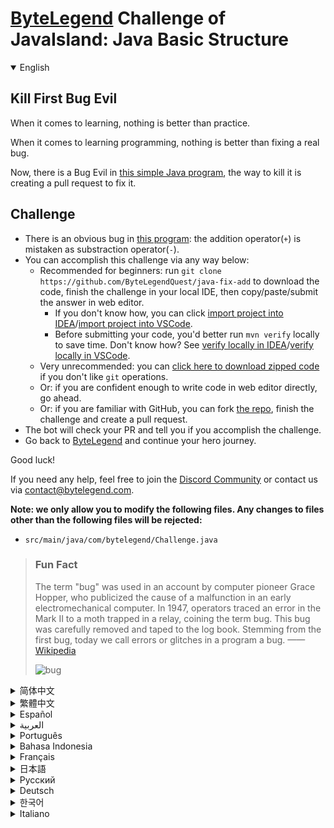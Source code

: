 # [ByteLegend](https://bytelegend.com) Challenge of JavaIsland: Java Basic Structure

<details open='true'>
<summary>English</summary>

## Kill First Bug Evil

When it comes to learning, nothing is better than practice.

When it comes to learning programming, nothing is better than fixing a real bug.

Now, there is a Bug Evil in [this simple Java program](https://github.com/ByteLegendQuest/java-fix-add/blob/main/src/main/java/com/bytelegend/Challenge.java),
the way to kill it is creating a pull request to fix it.

## Challenge
- There is an obvious bug in [this program](https://github.com/ByteLegendQuest/java-fix-add/blob/main/src/main/java/com/bytelegend/Challenge.java): the addition operator(`+`) is mistaken as substraction operator(`-`).
- You can accomplish this challenge via any way below:
  - Recommended for beginners: run `git clone https://github.com/ByteLegendQuest/java-fix-add` to download the code,
    finish the challenge in your local IDE, then copy/paste/submit the answer in web editor.
    - If you don't know how, you can click [import project into IDEA](https://github.com/ByteLegendQuest/java-fix-add/blob/main/docs/en/clone-and-import.md)/[import project into VSCode](https://github.com/ByteLegendQuest/java-fix-add/blob/main/docs/en/clone-and-import-vscode.md).
    - Before submitting your code, you'd better run `mvn verify` locally to save time. Don't know how? See [verify locally in IDEA](https://github.com/ByteLegendQuest/java-fix-add/blob/main/docs/en/run-mvn-verify-idea.md)/[verify locally in VSCode](https://github.com/ByteLegendQuest/java-fix-add/blob/main/docs/en/run-mvn-verify-vscode.md).
  - Very unrecommended: you can [click here to download zipped code](https://codeload.github.com/ByteLegendQuest/java-fix-add/zip/refs/heads/main) if you don't like `git` operations.
  - Or: if you are confident enough to write code in web editor directly, go ahead.
  - Or: if you are familiar with GitHub, you can fork [the repo](https://github.com/ByteLegendQuest/java-fix-add), finish the challenge and create a pull request.
- The bot will check your PR and tell you if you accomplish the challenge.
- Go back to [ByteLegend](https://bytelegend.com) and continue your hero journey.

Good luck!

If you need any help, feel free to join the [Discord Community](https://discord.gg/35RreUUGWt) or contact us via [contact@bytelegend.com](mailto:contact@bytelegend.com).

**Note: we only allow you to modify the following files.
Any changes to files other than the following files will be rejected:**

- `src/main/java/com/bytelegend/Challenge.java`

> ### Fun Fact
>
> The term "bug" was used in an account by computer pioneer Grace Hopper, who publicized the cause of a malfunction in an early electromechanical computer.
> In 1947, operators traced an error in the Mark II to a moth trapped in a relay, coining the term bug. This bug was carefully removed and taped to the log book.
> Stemming from the first bug, today we call errors or glitches in a program a bug.
> ——[Wikipedia](https://en.wikipedia.org/wiki/Software_bug)
>
> ![bug](https://raw.githubusercontent.com/ByteLegendQuest/java-fix-add/main/first-bug.jpg)

</details>

<details>
<summary>简体中文</summary>

## 消灭第一个幺蛾子恶魔

没有什么能比动手实践更快地学到东西了。

没有什么能比真正动手修bug更快地学会编程了。

现在，我们的[一个简单的Java程序](https://github.com/ByteLegendQuest/java-fix-add/blob/main/src/main/java/com/bytelegend/Challenge.java)中有一个幺蛾子恶魔，
消灭这个幺蛾子的方法就是提交一个Pull Request帮我们修复之。

## 挑战
- [这个程序](https://github.com/ByteLegendQuest/java-fix-add/blob/main/src/main/java/com/bytelegend/Challenge.java)里有一个明显的bug：加法函数中的加号(`+`)被写成了减号(`-`)，请修复这个问题。
- 你可以使用以下任意一种方法完成挑战：
  - 初学者推荐：运行`git clone https://git.bytelegend.com/ByteLegendQuest/java-fix-add`将代码下载到本地，在本地使用IDE调试完成后复制到网页编辑器里提交。
    - 如果你不知道怎么做，可以点击[导入IDEA](https://github.com/ByteLegendQuest/java-fix-add/blob/main/docs/zh_hans/clone-and-import.md)/[导入VSCode](https://github.com/ByteLegendQuest/java-fix-add/blob/main/docs/zh_hans/clone-and-import-vscode.md)。
    - 在提交之前，你最好先在本地运行`mvn verify`验证一下答案，以节约时间。不知道如何做？请查看[在IDEA中本地验证](https://github.com/ByteLegendQuest/java-fix-add/blob/main/docs/zh_hans/run-mvn-verify-idea.md)/[在VSCode中本地验证](https://github.com/ByteLegendQuest/java-fix-add/blob/main/docs/zh_hans/run-mvn-verify-vscode.md)。
  - 非常不推荐：如果你实在不喜欢`git`命令行操作，你可以[点击这里直接下载打包好的代码](https://ghcodeload.bytelegend.com/ByteLegendQuest/java-fix-add/zip/refs/heads/main)。
  - 或者：如果你非常自信不需要下载代码到本地调试，可以使用网页编辑器直接提交。
  - 或者：如果你对GitHub非常熟悉，你可以fork[这个仓库](https://github.com/ByteLegendQuest/java-fix-add)、完成挑战后，创建一个Pull Request。
- 机器人将会检查你的答案，告诉你你是否通过了挑战。
- 回到[字节传说](https://bytelegend.com)，然后继续你的英雄旅程。

祝你好运！

如果你需要任何帮助，欢迎加入官方玩家QQ群（在[首页](https://bytelegend.com)右下角的`联系 & 关于`菜单里可以找到入群方式）或者[Discord社区](https://discord.gg/PvmqK3hF)，或email至[contact@bytelegend.com](mailto:contact@bytelegend.com)。

**注意：我们只允许您修改以下文件，任何对其他文件的修改都会被拒绝：**

- `src/main/java/com/bytelegend/Challenge.java`

> ### 有趣的小知识
>
> 在1947年9月9日，葛丽丝·霍普（Grace Hopper）发现了世界上第一个电脑bug。
> 有一次Mark II突然宕机，原因是一只飞蛾意外飞入了一台电脑内部而引起了故障（如图所示）。
> 团队在日志本中记录下了这一事件。也因此，人们逐渐开始用“Bug”（原意为“虫子”）来称呼计算机中的错误。
> 现在在华盛顿的美国国家历史博物馆中还可以看到这份日志。
> ——[维基百科](https://zh.wikipedia.org/wiki/%E7%A8%8B%E5%BA%8F%E9%94%99%E8%AF%AF)
>
> ![bug](https://raw.githubusercontent.com/ByteLegendQuest/java-fix-add/main/first-bug.jpg)

</details>

<details>
<summary>繁體中文</summary>

殺死第一蟲邪惡
-------

說到學習，沒有什麼比實踐更好的了。

在學習編程方面，沒有什麼比修復一個真正的錯誤更好的了。

現在，在[這個簡單的 Java 程序](https://github.com/ByteLegendQuest/java-fix-add/blob/main/src/main/java/com/bytelegend/Challenge.java)中有一個 Bug Evil，殺死它的方法是創建一個拉取請求來修復它。

挑戰
--

-   [這個程序](https://github.com/ByteLegendQuest/java-fix-add/blob/main/src/main/java/com/bytelegend/Challenge.java)有一個明顯的錯誤：加法運算符（ `+` ）被誤認為減法運算符（ `-` ）。
-   您可以通過以下任何方式完成此挑戰：
    -   建議初學者：運行`git clone https://github.com/ByteLegendQuest/java-fix-add`下載代碼，在本地 IDE 中完成挑戰，然後在 Web 編輯器中復制/粘貼/提交答案。
        -   如果你不知道怎麼做，你可以點擊[import project into IDEA](https://github.com/ByteLegendQuest/java-fix-add/blob/main/docs/en/clone-and-import.md) / [import project into VSCode](https://github.com/ByteLegendQuest/java-fix-add/blob/main/docs/en/clone-and-import-vscode.md) 。
        -   在提交代碼之前，您最好在本地運行`mvn verify`以節省時間。不知道怎麼樣？請參閱[在 IDEA](https://github.com/ByteLegendQuest/java-fix-add/blob/main/docs/en/run-mvn-verify-idea.md) [中進行本地驗證/在 VSCode 中進行本地驗證](https://github.com/ByteLegendQuest/java-fix-add/blob/main/docs/en/run-mvn-verify-vscode.md)。
    -   非常不推薦：如果你不喜歡`git`操作，可以[點擊這裡下載壓縮代碼](https://codeload.github.com/ByteLegendQuest/java-fix-add/zip/refs/heads/main)。
    -   或者：如果您有足夠的信心直接在 Web 編輯器中編寫代碼，請繼續。
    -   或者：如果你熟悉 GitHub，你可以 fork[倉庫](https://github.com/ByteLegendQuest/java-fix-add)，完成挑戰並創建一個拉取請求。
-   機器人會檢查你的 PR 並告訴你是否完成了挑戰。
-   回到[ByteLegend](https://bytelegend.com)繼續你的英雄之旅。

祝你好運！

如果您需要任何幫助，請隨時加入[Discord 社區](https://discord.gg/35RreUUGWt)或通過[contact@bytelegend.com](mailto:contact@bytelegend.com)聯繫我們。

**注意：我們只允許您修改以下文件。對以下文件以外的文件的任何更改都將被拒絕：**

-   `src/main/java/com/bytelegend/Challenge.java`

> ### 有趣的事實
> 
> 計算機先驅格蕾絲·霍珀（Grace Hopper）在一篇文章中使用了“錯誤”一詞，他公開了早期機電計算機故障的原因。 1947 年，操作員將 Mark II 中的一個錯誤追溯到一隻被困在繼電器中的飛蛾，從而創造了“蟲子”一詞。這個錯誤被小心地刪除並貼在日誌上。源於第一個錯誤，今天我們將程序中的錯誤或故障稱為錯誤。 ——[維基百科](https://en.wikipedia.org/wiki/Software_bug)
> 
> ![漏洞](https://raw.githubusercontent.com/ByteLegendQuest/java-fix-add/main/first-bug.jpg)
</details>

<details>
<summary>Español</summary>

Mata al primer insecto malvado
------------------------------

Cuando se trata de aprender, nada es mejor que la práctica.

Cuando se trata de aprender a programar, nada es mejor que corregir un error real.

Ahora, hay un Bug Evil en [este simple programa de Java](https://github.com/ByteLegendQuest/java-fix-add/blob/main/src/main/java/com/bytelegend/Challenge.java) , la forma de eliminarlo es creando una solicitud de extracción para solucionarlo.

Desafío
-------

-   Hay un error obvio en [este programa](https://github.com/ByteLegendQuest/java-fix-add/blob/main/src/main/java/com/bytelegend/Challenge.java) : el operador de suma ( `+` ) se confunde con el operador de resta ( `-` ).
-   Puede lograr este desafío de cualquier manera a continuación:
    -   Recomendado para principiantes: ejecute `git clone https://github.com/ByteLegendQuest/java-fix-add` para descargar el código, finalice el desafío en su IDE local, luego copie/pegue/envíe la respuesta en el editor web.
        -   Si no sabe cómo hacerlo, puede hacer clic en [importar proyecto a IDEA](https://github.com/ByteLegendQuest/java-fix-add/blob/main/docs/en/clone-and-import.md) / [importar proyecto a VSCode](https://github.com/ByteLegendQuest/java-fix-add/blob/main/docs/en/clone-and-import-vscode.md) .
        -   Antes de enviar su código, es mejor que ejecute `mvn verify` localmente para ahorrar tiempo. ¿No sabes cómo? Ver [verificar localmente en IDEA](https://github.com/ByteLegendQuest/java-fix-add/blob/main/docs/en/run-mvn-verify-idea.md) / [verificar localmente en VSCode](https://github.com/ByteLegendQuest/java-fix-add/blob/main/docs/en/run-mvn-verify-vscode.md) .
    -   Muy poco recomendado: puede [hacer clic aquí para descargar el código comprimido](https://codeload.github.com/ByteLegendQuest/java-fix-add/zip/refs/heads/main) si no le gustan las operaciones de `git` .
    -   O: si tiene la confianza suficiente para escribir código en el editor web directamente, adelante.
    -   O: si está familiarizado con GitHub, puede bifurcar [el repositorio](https://github.com/ByteLegendQuest/java-fix-add) , finalizar el desafío y crear una solicitud de extracción.
-   El bot verificará tu PR y te dirá si logras el desafío.
-   Regrese a [ByteLegend](https://bytelegend.com) y continúe su viaje de héroe.

¡Buena suerte!

Si necesita ayuda, no dude en unirse a la [comunidad de Discord](https://discord.gg/35RreUUGWt) o contáctenos a través de [contact@bytelegend.com](mailto:contact@bytelegend.com) .

**Nota: solo le permitimos modificar los siguientes archivos. Cualquier cambio en los archivos que no sean los siguientes archivos será rechazado:**

-   `src/main/java/com/bytelegend/Challenge.java`

> ### Hecho de la diversión
> 
> El término "error" fue utilizado en un relato por la pionera de la informática Grace Hopper, quien publicó la causa de un mal funcionamiento en una de las primeras computadoras electromecánicas. En 1947, los operadores rastrearon un error en el Mark II hasta una polilla atrapada en un relé, acuñando el término error. Este error se eliminó cuidadosamente y se grabó en el libro de registro. Partiendo del primer error, hoy llamamos error a los errores o fallas en un programa. [——Wikipedia](https://en.wikipedia.org/wiki/Software_bug)
> 
> ![error](https://raw.githubusercontent.com/ByteLegendQuest/java-fix-add/main/first-bug.jpg)
</details>

<details>
<summary>العربية</summary>

اقتل الشر حشرة الأولى
---------------------

عندما يتعلق الأمر بالتعلم ، فلا شيء أفضل من الممارسة.

عندما يتعلق الأمر بتعلم البرمجة ، فلا شيء أفضل من إصلاح خطأ حقيقي.

الآن ، هناك Bug Evil في [برنامج Java البسيط هذا](https://github.com/ByteLegendQuest/java-fix-add/blob/main/src/main/java/com/bytelegend/Challenge.java) ، وطريقة القضاء عليه هي إنشاء طلب سحب لإصلاحه.

تحد
---

-   هناك خطأ واضح في [هذا البرنامج](https://github.com/ByteLegendQuest/java-fix-add/blob/main/src/main/java/com/bytelegend/Challenge.java) : عامل الإضافة ( `+` ) مخطئ كعامل استبدال ( `-` ).
-   يمكنك إنجاز هذا التحدي بأي طريقة أدناه:
    -   موصى به للمبتدئين: قم بتشغيل `git clone https://github.com/ByteLegendQuest/java-fix-add` لتنزيل الكود ، وإنهاء التحدي في IDE المحلي الخاص بك ، ثم نسخ / لصق / إرسال الإجابة في محرر الويب.
        -   إذا كنت لا تعرف كيف يمكنك النقر فوق [استيراد مشروع إلى IDEA](https://github.com/ByteLegendQuest/java-fix-add/blob/main/docs/en/clone-and-import.md) / [استيراد مشروع إلى VSCode](https://github.com/ByteLegendQuest/java-fix-add/blob/main/docs/en/clone-and-import-vscode.md) .
        -   قبل إرسال التعليمات البرمجية الخاصة بك ، من الأفضل تشغيل `mvn verify` محليًا لتوفير الوقت. لا أعرف كيف؟ انظر [التحقق محليًا في IDEA](https://github.com/ByteLegendQuest/java-fix-add/blob/main/docs/en/run-mvn-verify-idea.md) / [تحقق محليًا في VSCode](https://github.com/ByteLegendQuest/java-fix-add/blob/main/docs/en/run-mvn-verify-vscode.md) .
    -   غير موصى به على الإطلاق: يمكنك [النقر هنا لتنزيل رمز مضغوط](https://codeload.github.com/ByteLegendQuest/java-fix-add/zip/refs/heads/main) إذا كنت لا تحب عمليات `git` .
    -   أو: إذا كنت واثقًا بدرجة كافية من كتابة التعليمات البرمجية في محرر الويب مباشرةً ، فابدأ.
    -   أو: إذا كنت معتادًا على GitHub ، فيمكنك تفرع [الريبو](https://github.com/ByteLegendQuest/java-fix-add) وإنهاء التحدي وإنشاء طلب سحب.
-   سيتحقق الروبوت من العلاقات العامة الخاصة بك ويخبرك إذا أنجزت التحدي.
-   ارجع إلى [ByteLegend وتابع](https://bytelegend.com) رحلة بطلك.

حظ سعيد!

إذا كنت بحاجة إلى أي مساعدة ، فلا تتردد في الانضمام إلى [مجتمع Discord](https://discord.gg/35RreUUGWt) أو الاتصال بنا عبر [contact@bytelegend.com](mailto:contact@bytelegend.com) .

**ملاحظة: نسمح لك فقط بتعديل الملفات التالية. سيتم رفض أي تغييرات يتم إجراؤها على الملفات بخلاف الملفات التالية:**

-   `src/main/java/com/bytelegend/Challenge.java`

> ### حقيقة ممتعة
> 
> تم استخدام مصطلح "علة" في حساب رائد الكمبيوتر جريس هوبر ، الذي أعلن عن سبب حدوث خلل في جهاز كمبيوتر كهروميكانيكي مبكر. في عام 1947 ، تتبع المشغلون خطأً في Mark II إلى فراشة عالقة في مرحل ، صاغًا مصطلح علة. تمت إزالة هذا الخطأ بعناية وتسجيله في دفتر السجل. انطلاقًا من الخطأ الأول ، نطلق اليوم على الأخطاء أو مواطن الخلل في البرنامج خطأ. —— [ويكيبيديا](https://en.wikipedia.org/wiki/Software_bug)
> 
> ![حشرة](https://raw.githubusercontent.com/ByteLegendQuest/java-fix-add/main/first-bug.jpg)
</details>

<details>
<summary>Português</summary>

Mate o primeiro inseto maligno
------------------------------

Quando se trata de aprender, nada é melhor do que praticar.

Quando se trata de aprender programação, nada é melhor do que corrigir um bug real.

Agora, há um Bug Evil [neste programa Java simples](https://github.com/ByteLegendQuest/java-fix-add/blob/main/src/main/java/com/bytelegend/Challenge.java) , a maneira de eliminá-lo é criando um pull request para corrigi-lo.

Desafio
-------

-   Há um bug óbvio [neste programa](https://github.com/ByteLegendQuest/java-fix-add/blob/main/src/main/java/com/bytelegend/Challenge.java) : o operador de adição ( `+` ) é confundido com o operador de subtração ( `-` ).
-   Você pode realizar este desafio de qualquer maneira abaixo:
    -   Recomendado para iniciantes: execute `git clone https://github.com/ByteLegendQuest/java-fix-add` para baixar o código, conclua o desafio em seu IDE local e copie/cole/envie a resposta no editor da web.
        -   Se você não sabe como, você pode clicar em [import project into IDEA](https://github.com/ByteLegendQuest/java-fix-add/blob/main/docs/en/clone-and-import.md) / [import project into VSCode](https://github.com/ByteLegendQuest/java-fix-add/blob/main/docs/en/clone-and-import-vscode.md) .
        -   Antes de enviar seu código, é melhor você executar `mvn verify` localmente para economizar tempo. Não sei como? Consulte [verificar localmente em IDEA](https://github.com/ByteLegendQuest/java-fix-add/blob/main/docs/en/run-mvn-verify-idea.md) / [verificar localmente em VSCode](https://github.com/ByteLegendQuest/java-fix-add/blob/main/docs/en/run-mvn-verify-vscode.md) .
    -   Muito não recomendado: você pode [clicar aqui para baixar o código zipado](https://codeload.github.com/ByteLegendQuest/java-fix-add/zip/refs/heads/main) se não gostar das operações do `git` .
    -   Ou: se você estiver confiante o suficiente para escrever código diretamente no editor da web, vá em frente.
    -   Ou: se você estiver familiarizado com o GitHub, você pode bifurcar [o repo](https://github.com/ByteLegendQuest/java-fix-add) , finalizar o desafio e criar um pull request.
-   O bot verificará seu PR e informará se você cumprir o desafio.
-   Volte para [ByteLegend](https://bytelegend.com) e continue sua jornada de herói.

Boa sorte!

Se precisar de ajuda, sinta-se à vontade para se juntar à [Comunidade Discord](https://discord.gg/35RreUUGWt) ou entre em contato conosco via [contact@bytelegend.com](mailto:contact@bytelegend.com) .

**Nota: só permitimos que você modifique os seguintes arquivos. Quaisquer alterações em arquivos que não sejam os arquivos a seguir serão rejeitadas:**

-   `src/main/java/com/bytelegend/Challenge.java`

> ### Fato engraçado
> 
> O termo "bug" foi usado em um relato da pioneira da computação Grace Hopper, que divulgou a causa de um mau funcionamento em um computador eletromecânico inicial. Em 1947, os operadores rastrearam um erro no Mark II a uma mariposa presa em um relé, cunhando o termo bug. Este bug foi cuidadosamente removido e colado no livro de registro. Decorrente do primeiro bug, hoje chamamos erros ou falhas em um programa de bug. —— [Wikipédia](https://en.wikipedia.org/wiki/Software_bug)
> 
> ![erro](https://raw.githubusercontent.com/ByteLegendQuest/java-fix-add/main/first-bug.jpg)
</details>

<details>
<summary>Bahasa Indonesia</summary>

Bunuh Kejahatan Bug Pertama
---------------------------

Dalam hal belajar, tidak ada yang lebih baik daripada berlatih.

Dalam hal mempelajari pemrograman, tidak ada yang lebih baik daripada memperbaiki bug yang sebenarnya.

Sekarang, ada Bug Evil dalam [program Java sederhana ini](https://github.com/ByteLegendQuest/java-fix-add/blob/main/src/main/java/com/bytelegend/Challenge.java) , cara untuk mematikannya adalah membuat permintaan tarik untuk memperbaikinya.

Tantangan
---------

-   Ada bug yang jelas dalam [program ini](https://github.com/ByteLegendQuest/java-fix-add/blob/main/src/main/java/com/bytelegend/Challenge.java) : operator penambahan( `+` ) disalahartikan sebagai operator pengurangan( `-` ).
-   Anda dapat menyelesaikan tantangan ini melalui cara apa pun di bawah ini:
    -   Direkomendasikan untuk pemula: jalankan `git clone https://github.com/ByteLegendQuest/java-fix-add` untuk mengunduh kode, selesaikan tantangan di IDE lokal Anda, lalu salin/tempel/kirim jawabannya di editor web.
        -   Jika Anda tidak tahu caranya, Anda bisa mengklik [import project into IDEA](https://github.com/ByteLegendQuest/java-fix-add/blob/main/docs/en/clone-and-import.md) / [import project into VSCode](https://github.com/ByteLegendQuest/java-fix-add/blob/main/docs/en/clone-and-import-vscode.md) .
        -   Sebelum mengirimkan kode Anda, Anda sebaiknya menjalankan `mvn verify` secara lokal untuk menghemat waktu. Tidak tahu bagaimana? Lihat [verifikasi secara lokal di IDEA](https://github.com/ByteLegendQuest/java-fix-add/blob/main/docs/en/run-mvn-verify-idea.md) / [verifikasi secara lokal di VSCode](https://github.com/ByteLegendQuest/java-fix-add/blob/main/docs/en/run-mvn-verify-vscode.md) .
    -   Sangat tidak direkomendasikan: Anda dapat [mengklik di sini untuk mengunduh kode zip](https://codeload.github.com/ByteLegendQuest/java-fix-add/zip/refs/heads/main) jika Anda tidak menyukai operasi `git` .
    -   Atau: jika Anda cukup percaya diri untuk menulis kode di editor web secara langsung, silakan.
    -   Atau: jika Anda terbiasa dengan GitHub, Anda dapat melakukan fork [repo](https://github.com/ByteLegendQuest/java-fix-add) , menyelesaikan tantangan, dan membuat permintaan tarik.
-   Bot akan memeriksa PR Anda dan memberi tahu Anda jika Anda menyelesaikan tantangan.
-   Kembali ke [ByteLegend](https://bytelegend.com) dan lanjutkan perjalanan pahlawan Anda.

Semoga beruntung!

Jika Anda memerlukan bantuan, jangan ragu untuk bergabung dengan [Komunitas Discord](https://discord.gg/35RreUUGWt) atau hubungi kami melalui [contact@bytelegend.com](mailto:contact@bytelegend.com) .

**Catatan: kami hanya mengizinkan Anda untuk mengubah file berikut. Setiap perubahan pada file selain file berikut akan ditolak:**

-   `src/main/java/com/bytelegend/Challenge.java`

> ### Fakta Menarik
> 
> Istilah "bug" digunakan dalam akun oleh pelopor komputer Grace Hopper, yang mempublikasikan penyebab kerusakan pada komputer elektromekanis awal. Pada tahun 1947, operator melacak kesalahan dalam Mark II ke ngengat yang terperangkap dalam relai, menciptakan istilah bug. Bug ini telah dihapus dengan hati-hati dan ditempelkan ke buku log. Berasal dari bug pertama, hari ini kami menyebut kesalahan atau gangguan dalam suatu program sebagai bug. —— [Wikipedia](https://en.wikipedia.org/wiki/Software_bug)
> 
> ![serangga](https://raw.githubusercontent.com/ByteLegendQuest/java-fix-add/main/first-bug.jpg)
</details>

<details>
<summary>Français</summary>

Tuez le premier insecte maléfique
---------------------------------

Quand il s'agit d'apprendre, rien de mieux que la pratique.

Quand il s'agit d'apprendre la programmation, rien de mieux que de corriger un vrai bogue.

Maintenant, il y a un Bug Evil dans [ce programme Java simple](https://github.com/ByteLegendQuest/java-fix-add/blob/main/src/main/java/com/bytelegend/Challenge.java) , la façon de le tuer est de créer une demande d'extraction pour le réparer.

Défi
----

-   Il y a un bogue évident dans [ce programme](https://github.com/ByteLegendQuest/java-fix-add/blob/main/src/main/java/com/bytelegend/Challenge.java) : l'opérateur d'addition( `+` ) est confondu avec l'opérateur de soustraction( `-` ).
-   Vous pouvez accomplir ce défi de n'importe quelle manière ci-dessous:
    -   Recommandé pour les débutants : exécutez `git clone https://github.com/ByteLegendQuest/java-fix-add` pour télécharger le code, terminez le défi dans votre IDE local, puis copiez/collez/soumettez la réponse dans l'éditeur Web.
        -   Si vous ne savez pas comment, vous pouvez cliquer sur [importer le projet dans IDEA](https://github.com/ByteLegendQuest/java-fix-add/blob/main/docs/en/clone-and-import.md) / [importer le projet dans VSCode](https://github.com/ByteLegendQuest/java-fix-add/blob/main/docs/en/clone-and-import-vscode.md) .
        -   Avant de soumettre votre code, vous feriez mieux d'exécuter `mvn verify` localement pour gagner du temps. Vous ne savez pas comment ? Voir [vérifier localement dans IDEA](https://github.com/ByteLegendQuest/java-fix-add/blob/main/docs/en/run-mvn-verify-idea.md) / [vérifier localement dans VSCode](https://github.com/ByteLegendQuest/java-fix-add/blob/main/docs/en/run-mvn-verify-vscode.md) .
    -   Très déconseillé : vous pouvez [cliquer ici pour télécharger le code compressé](https://codeload.github.com/ByteLegendQuest/java-fix-add/zip/refs/heads/main) si vous n'aimez pas les opérations `git` .
    -   Ou : si vous êtes suffisamment confiant pour écrire du code directement dans l'éditeur Web, continuez.
    -   Ou : si vous êtes familier avec GitHub, vous pouvez forker [le dépôt](https://github.com/ByteLegendQuest/java-fix-add) , terminer le défi et créer une demande d'extraction.
-   Le bot vérifiera votre PR et vous dira si vous accomplissez le défi.
-   Retournez à [ByteLegend](https://bytelegend.com) et continuez votre voyage de héros.

Bonne chance!

Si vous avez besoin d'aide, n'hésitez pas à rejoindre la [communauté Discord](https://discord.gg/35RreUUGWt) ou à nous contacter via [contact@bytelegend.com](mailto:contact@bytelegend.com) .

**Remarque : nous vous autorisons uniquement à modifier les fichiers suivants. Toute modification de fichiers autres que les fichiers suivants sera rejetée :**

-   `src/main/java/com/bytelegend/Challenge.java`

> ### Fait amusant
> 
> Le terme "bogue" a été utilisé dans un récit par la pionnière de l'informatique Grace Hopper, qui a rendu public la cause d'un dysfonctionnement d'un des premiers ordinateurs électromécaniques. En 1947, les opérateurs ont retracé une erreur dans le Mark II à un papillon piégé dans un relais, inventant le terme bug. Ce bogue a été soigneusement supprimé et enregistré dans le journal de bord. Issu du premier bogue, nous appelons aujourd'hui des erreurs ou des problèmes dans un programme un bogue. —— [Wikipédia](https://en.wikipedia.org/wiki/Software_bug)
> 
> ![bogue](https://raw.githubusercontent.com/ByteLegendQuest/java-fix-add/main/first-bug.jpg)
</details>

<details>
<summary>日本語</summary>

最初のバグの悪を殺す
----------

学習に関しては、練習よりも優れているものはありません。

プログラミングの学習に関しては、実際のバグを修正することほど良いことはありません。

さて、 [この単純なJavaプログラム](https://github.com/ByteLegendQuest/java-fix-add/blob/main/src/main/java/com/bytelegend/Challenge.java)にはバグの悪があります。それを殺す方法は、それを修正するためのプルリクエストを作成することです。

チャレンジ
-----

-   [このプログラム](https://github.com/ByteLegendQuest/java-fix-add/blob/main/src/main/java/com/bytelegend/Challenge.java)には明らかなバグがあります。加算演算子（ `+` ）は減算演算子（ `-` ）と間違えられます。
-   この課題は、以下のいずれかの方法で達成できます。
    -   初心者に推奨： `git clone https://github.com/ByteLegendQuest/java-fix-add`を実行してコードをダウンロードし、ローカルIDEでチャレンジを終了してから、Webエディターで回答をコピー/貼り付け/送信します。
        -   方法がわからない場合は、\[ [プロジェクトをIDEAにインポート](https://github.com/ByteLegendQuest/java-fix-add/blob/main/docs/en/clone-and-import.md)\]/\[ [プロジェクトをVSCodeにインポート](https://github.com/ByteLegendQuest/java-fix-add/blob/main/docs/en/clone-and-import-vscode.md)\]をクリックできます。
        -   コードを送信する前に、時間を節約するためにローカルで`mvn verify`実行することをお勧めします。方法がわかりませんか？ [IDEAでローカルに](https://github.com/ByteLegendQuest/java-fix-add/blob/main/docs/en/run-mvn-verify-idea.md)[検証する/VSCodeでローカルに](https://github.com/ByteLegendQuest/java-fix-add/blob/main/docs/en/run-mvn-verify-vscode.md)検証するを参照してください。
    -   非常に推奨されていません`git`操作が気に入らない場合は、 [ここをクリックしてzipコードをダウンロード](https://codeload.github.com/ByteLegendQuest/java-fix-add/zip/refs/heads/main)できます。
    -   または：Webエディターで直接コードを記述できる自信がある場合は、先に進んでください。
    -   または：GitHubに精通している場合は[、リポジトリ](https://github.com/ByteLegendQuest/java-fix-add)をフォークしてチャレンジを終了し、プルリクエストを作成できます。
-   ボットはPRをチェックし、チャレンジを達成したかどうかを通知します。
-   [ByteLegend](https://bytelegend.com)に戻り、ヒーローの旅を続けてください。

幸運を！

ヘルプが必要な場合は、 [Discordコミュニティ](https://discord.gg/35RreUUGWt)に参加するか、contact [@bytelegend.com](mailto:contact@bytelegend.com)からお問い合わせください。

**注：変更できるのは次のファイルのみです。次のファイル以外のファイルへの変更は拒否されます。**

-   `src/main/java/com/bytelegend/Challenge.java`

> ### 楽しい事実
> 
> 「バグ」という用語は、初期の電気機械式コンピューターの誤動作の原因を公表したコンピューターのパイオニアであるグレースホッパーによってアカウントで使用されました。 1947年、オペレーターはMark IIのエラーをリレーに閉じ込められた蛾まで追跡し、バグという用語を作り出しました。このバグは注意深く削除され、ログブックに記録されました。最初のバグに端を発して、今日、プログラムのエラーまたはグリッチをバグと呼びます。 -[ウィキペディア](https://en.wikipedia.org/wiki/Software_bug)
> 
> ![バグ](https://raw.githubusercontent.com/ByteLegendQuest/java-fix-add/main/first-bug.jpg)
</details>

<details>
<summary>Русский</summary>

Убить первого жука-зла
----------------------

Когда дело доходит до обучения, нет ничего лучше, чем практика.

Когда дело доходит до изучения программирования, нет ничего лучше, чем исправить настоящую ошибку.

Теперь в [этой простой Java-программе](https://github.com/ByteLegendQuest/java-fix-add/blob/main/src/main/java/com/bytelegend/Challenge.java) есть Злая ошибка, способ убить ее — создать запрос на включение, чтобы исправить ее.

Испытание
---------

-   В [этой программе](https://github.com/ByteLegendQuest/java-fix-add/blob/main/src/main/java/com/bytelegend/Challenge.java) есть очевидная ошибка: оператор сложения ( `+` ) ошибочно принимается за оператор вычитания ( `-` ).
-   Вы можете выполнить эту задачу любым способом, указанным ниже:
    -   Рекомендуется для начинающих: запустите `git clone https://github.com/ByteLegendQuest/java-fix-add` , чтобы загрузить код, выполните задание в локальной среде IDE, затем скопируйте/вставьте/отправьте ответ в веб-редакторе.
        -   Если вы не знаете как, вы можете нажать [импортировать проект в IDEA](https://github.com/ByteLegendQuest/java-fix-add/blob/main/docs/en/clone-and-import.md) / [импортировать проект в VSCode](https://github.com/ByteLegendQuest/java-fix-add/blob/main/docs/en/clone-and-import-vscode.md) .
        -   Перед отправкой кода вам лучше запустить `mvn verify` локально, чтобы сэкономить время. Не знаете как? См. « [Проверить локально в IDEA](https://github.com/ByteLegendQuest/java-fix-add/blob/main/docs/en/run-mvn-verify-idea.md) / [проверить локально в VSCode»](https://github.com/ByteLegendQuest/java-fix-add/blob/main/docs/en/run-mvn-verify-vscode.md) .
    -   Крайне не рекомендуется: вы можете [щелкнуть здесь, чтобы загрузить заархивированный код](https://codeload.github.com/ByteLegendQuest/java-fix-add/zip/refs/heads/main) , если вам не нравятся операции `git` .
    -   Или: если вы достаточно уверены, чтобы писать код напрямую в веб-редакторе, вперед.
    -   Или: если вы знакомы с GitHub, вы можете разветвить [репо](https://github.com/ByteLegendQuest/java-fix-add) , выполнить задание и создать запрос на включение.
-   Бот проверит ваш PR и сообщит, выполнили ли вы задание.
-   Вернитесь в [ByteLegend](https://bytelegend.com) и продолжайте свое героическое путешествие.

Удачи!

Если вам нужна помощь, присоединяйтесь к [сообществу Discord](https://discord.gg/35RreUUGWt) или свяжитесь с нами по [адресу contact@bytelegend.com](mailto:contact@bytelegend.com) .

**Примечание: мы разрешаем вам изменять только следующие файлы. Любые изменения в файлах, кроме следующих файлов, будут отклонены:**

-   `src/main/java/com/bytelegend/Challenge.java`

> ### Забавный факт
> 
> Термин «ошибка» был использован в отчете пионера компьютеров Грейс Хоппер, которая опубликовала информацию о причине неисправности в одном из первых электромеханических компьютеров. В 1947 году операторы проследили ошибку в Mark II до мотылька, пойманного в реле, придумав термин « ошибка» . Эта ошибка была тщательно удалена и записана в бортовой журнал. Исходя из первой ошибки, сегодня мы называем ошибки или сбои в программе ошибкой. —— [Википедия](https://en.wikipedia.org/wiki/Software_bug)
> 
> ![ошибка](https://raw.githubusercontent.com/ByteLegendQuest/java-fix-add/main/first-bug.jpg)
</details>

<details>
<summary>Deutsch</summary>

Töte First Bug Evil
-------------------

Wenn es ums Lernen geht, ist nichts besser als Übung.

Wenn es darum geht, Programmieren zu lernen, ist nichts besser, als einen echten Fehler zu beheben.

Nun, es gibt einen Bug Evil in [diesem einfachen Java-Programm](https://github.com/ByteLegendQuest/java-fix-add/blob/main/src/main/java/com/bytelegend/Challenge.java) , der Weg, ihn zu beenden, besteht darin, eine Pull-Anfrage zu erstellen, um ihn zu beheben.

Herausforderung
---------------

-   Es gibt einen offensichtlichen Fehler in [diesem Programm](https://github.com/ByteLegendQuest/java-fix-add/blob/main/src/main/java/com/bytelegend/Challenge.java) : Der Additionsoperator ( `+` ) wird fälschlicherweise als Subtraktionsoperator ( `-` ) interpretiert.
-   Sie können diese Herausforderung auf eine der folgenden Arten meistern:
    -   Empfohlen für Anfänger: Führen Sie `git clone https://github.com/ByteLegendQuest/java-fix-add` aus, um den Code herunterzuladen, beenden Sie die Herausforderung in Ihrer lokalen IDE und kopieren/fügen Sie dann die Antwort im Web-Editor ein/übermitteln Sie sie.
        -   Wenn Sie nicht wissen wie, können Sie auf [Projekt in IDEA](https://github.com/ByteLegendQuest/java-fix-add/blob/main/docs/en/clone-and-import.md) [importieren / Projekt in VSCode importieren klicken](https://github.com/ByteLegendQuest/java-fix-add/blob/main/docs/en/clone-and-import-vscode.md) .
        -   Bevor Sie Ihren Code einreichen, sollten Sie `mvn verify` besser lokal ausführen, um Zeit zu sparen. Sie wissen nicht wie? Siehe [Lokal verifizieren in IDEA](https://github.com/ByteLegendQuest/java-fix-add/blob/main/docs/en/run-mvn-verify-idea.md) / [Lokal verifizieren in VSCode](https://github.com/ByteLegendQuest/java-fix-add/blob/main/docs/en/run-mvn-verify-vscode.md) .
    -   Sehr nicht zu empfehlen: Sie können [hier klicken, um den gezippten Code herunterzuladen,](https://codeload.github.com/ByteLegendQuest/java-fix-add/zip/refs/heads/main) wenn Sie `git` -Operationen nicht mögen.
    -   Oder: Wenn Sie sicher genug sind, Code direkt im Web-Editor zu schreiben, fahren Sie fort.
    -   Oder: Wenn Sie sich mit GitHub auskennen, können Sie [das Repo forken](https://github.com/ByteLegendQuest/java-fix-add) , die Challenge beenden und einen Pull-Request erstellen.
-   Der Bot überprüft Ihre PR und teilt Ihnen mit, ob Sie die Herausforderung meistern.
-   Gehen Sie zurück zu [ByteLegend](https://bytelegend.com) und setzen Sie Ihre Heldenreise fort.

Viel Glück!

Wenn Sie Hilfe benötigen, können Sie sich gerne der [Discord Community](https://discord.gg/35RreUUGWt) anschließen oder uns über [contact@bytelegend.com kontaktieren](mailto:contact@bytelegend.com) .

**Hinweis: Wir erlauben Ihnen nur, die folgenden Dateien zu ändern. Alle Änderungen an anderen Dateien als den folgenden Dateien werden abgelehnt:**

-   `src/main/java/com/bytelegend/Challenge.java`

> ### Lustige Tatsache
> 
> Der Begriff "Bug" wurde in einem Bericht der Computerpionierin Grace Hopper verwendet, die die Ursache einer Fehlfunktion in einem frühen elektromechanischen Computer veröffentlichte. 1947 führten Betreiber einen Fehler im Mark II auf eine Motte zurück, die in einem Relais gefangen war, und prägten den Begriff Bug. Dieser Fehler wurde sorgfältig entfernt und im Logbuch festgehalten. Ausgehend vom ersten Bug nennen wir heute Fehler oder Störungen in einem Programm einen Bug. [——Wikipedia](https://en.wikipedia.org/wiki/Software_bug)
> 
> ![Insekt](https://raw.githubusercontent.com/ByteLegendQuest/java-fix-add/main/first-bug.jpg)
</details>

<details>
<summary>한국어</summary>

첫 번째 버그 이블 죽이기
--------------

배움에 있어서는 연습보다 더 좋은 것은 없습니다.

프로그래밍을 배울 때 실제 버그를 수정하는 것보다 더 좋은 것은 없습니다.

이제 [이 간단한 Java 프로그램](https://github.com/ByteLegendQuest/java-fix-add/blob/main/src/main/java/com/bytelegend/Challenge.java) 에는 Bug Evil이 있습니다. 이를 제거하는 방법은 이를 수정하기 위한 풀 요청을 생성하는 것입니다.

도전
--

-   [이 프로그램](https://github.com/ByteLegendQuest/java-fix-add/blob/main/src/main/java/com/bytelegend/Challenge.java) 에는 명백한 버그가 있습니다. 더하기 연산자( `+` )가 빼기 연산자( `-` )로 오인됩니다.
-   아래 방법을 통해 이 챌린지를 완료할 수 있습니다.
    -   초보자를 위한 권장 사항: `git clone https://github.com/ByteLegendQuest/java-fix-add` 를 실행하여 코드를 다운로드하고 로컬 IDE에서 챌린지를 완료한 다음 웹 편집기에서 답변을 복사/붙여넣기/제출합니다.
        -   방법을 모르는 경우 [프로젝트를 IDEA로](https://github.com/ByteLegendQuest/java-fix-add/blob/main/docs/en/clone-and-import.md) [가져오기 / 프로젝트를 VSCode로 가져](https://github.com/ByteLegendQuest/java-fix-add/blob/main/docs/en/clone-and-import-vscode.md) 오기를 클릭할 수 있습니다.
        -   코드를 제출하기 전에 시간을 절약하기 위해 로컬에서 `mvn verify` 를 실행하는 것이 좋습니다. 방법을 모르십니까? [IDEA에서 로컬로](https://github.com/ByteLegendQuest/java-fix-add/blob/main/docs/en/run-mvn-verify-idea.md) [확인/VSCode에서 로컬로](https://github.com/ByteLegendQuest/java-fix-add/blob/main/docs/en/run-mvn-verify-vscode.md) 확인을 참조하세요.
    -   매우 권장하지 않음: `git` 작업이 마음에 들지 않으면 [여기를 클릭하여 압축 코드를 다운로드](https://codeload.github.com/ByteLegendQuest/java-fix-add/zip/refs/heads/main) 할 수 있습니다.
    -   또는 웹 편집기에서 직접 코드를 작성할 만큼 자신이 있다면 계속 진행하십시오.
    -   또는 GitHub에 익숙하다면 리포지토리를 분기 [하고](https://github.com/ByteLegendQuest/java-fix-add) 챌린지를 완료하고 풀 요청을 생성할 수 있습니다.
-   봇은 PR을 확인하고 도전 과제를 달성했는지 알려줍니다.
-   [ByteLegend](https://bytelegend.com) 로 돌아가 영웅 여정을 계속하세요.

행운을 빕니다!

도움이 필요하면 언제든지 [Discord 커뮤니티](https://discord.gg/35RreUUGWt) 에 가입하거나 [contact@bytelegend.com](mailto:contact@bytelegend.com) 을 통해 문의하세요.

**참고: 다음 파일만 수정할 수 있습니다. 다음 파일 이외의 파일에 대한 변경 사항은 거부됩니다.**

-   `src/main/java/com/bytelegend/Challenge.java`

> ### 재미있는 사실
> 
> "버그"라는 용어는 초기 전자 기계 컴퓨터의 오작동 원인을 공개한 컴퓨터 개척자 Grace Hopper의 설명에서 사용되었습니다. 1947년에 운영자는 Mark II의 오류를 계전기에 갇힌 나방으로 추적하여 버그라는 용어를 만들었습니다. 이 버그는 조심스럽게 제거되었고 로그북에 기록되었습니다. 첫 번째 버그에서 유래하여 오늘날 우리는 프로그램의 오류 또는 결함을 버그라고 부릅니다. —— [위키피디아](https://en.wikipedia.org/wiki/Software_bug)
> 
> ![벌레](https://raw.githubusercontent.com/ByteLegendQuest/java-fix-add/main/first-bug.jpg)
</details>

<details>
<summary>Italiano</summary>

Uccidi il primo insetto malvagio
--------------------------------

Quando si tratta di imparare, niente è meglio della pratica.

Quando si tratta di imparare a programmare, niente è meglio che correggere un vero bug.

Ora, c'è un Bug Evil in [questo semplice programma Java](https://github.com/ByteLegendQuest/java-fix-add/blob/main/src/main/java/com/bytelegend/Challenge.java) , il modo per ucciderlo è creare una richiesta pull per risolverlo.

Sfida
-----

-   C'è un bug evidente in [questo programma](https://github.com/ByteLegendQuest/java-fix-add/blob/main/src/main/java/com/bytelegend/Challenge.java) : l'operatore di addizione( `+` ) viene scambiato come operatore di sottrazione( `-` ).
-   Puoi portare a termine questa sfida in qualsiasi modo di seguito:
    -   Consigliato per i principianti: esegui `git clone https://github.com/ByteLegendQuest/java-fix-add` per scaricare il codice, completa la sfida nel tuo IDE locale, quindi copia/incolla/invia la risposta nell'editor web.
        -   Se non sai come fare, puoi fare clic su [importa progetto in IDEA](https://github.com/ByteLegendQuest/java-fix-add/blob/main/docs/en/clone-and-import.md) / [importa progetto in VSCode](https://github.com/ByteLegendQuest/java-fix-add/blob/main/docs/en/clone-and-import-vscode.md) .
        -   Prima di inviare il codice, è meglio eseguire `mvn verify` in locale per risparmiare tempo. Non sai come? Vedere [verifica in locale in IDEA](https://github.com/ByteLegendQuest/java-fix-add/blob/main/docs/en/run-mvn-verify-idea.md) / [verifica in locale in VSCode](https://github.com/ByteLegendQuest/java-fix-add/blob/main/docs/en/run-mvn-verify-vscode.md) .
    -   Molto sconsigliato: puoi fare [clic qui per scaricare il codice zippato](https://codeload.github.com/ByteLegendQuest/java-fix-add/zip/refs/heads/main) se non ti piacciono le operazioni `git` .
    -   Oppure: se sei abbastanza sicuro da scrivere il codice direttamente nell'editor web, vai avanti.
    -   Oppure: se hai familiarità con GitHub, puoi eseguire il fork [del repository](https://github.com/ByteLegendQuest/java-fix-add) , completare la sfida e creare una richiesta pull.
-   Il bot controllerà il tuo PR e ti dirà se hai superato la sfida.
-   Torna a [ByteLegend](https://bytelegend.com) e continua il tuo viaggio da eroe.

Buona fortuna!

Se hai bisogno di aiuto, non esitare a unirti alla [community di Discord](https://discord.gg/35RreUUGWt) o contattaci tramite [contact@bytelegend.com](mailto:contact@bytelegend.com) .

**Nota: ti permettiamo solo di modificare i seguenti file. Eventuali modifiche ai file diversi dai seguenti file verranno rifiutate:**

-   `src/main/java/com/bytelegend/Challenge.java`

> ### Fatto divertente
> 
> Il termine "bug" è stato utilizzato in un resoconto dalla pioniera dei computer Grace Hopper, che ha pubblicizzato la causa di un malfunzionamento in uno dei primi computer elettromeccanici. Nel 1947, gli operatori rintracciarono un errore nel Mark II in una falena intrappolata in una staffetta, coniando il termine bug. Questo bug è stato accuratamente rimosso e registrato sul registro. Derivando dal primo bug, oggi chiamiamo bug gli errori o glitch in un programma. —— [Wikipedia](https://en.wikipedia.org/wiki/Software_bug)
> 
> ![insetto](https://raw.githubusercontent.com/ByteLegendQuest/java-fix-add/main/first-bug.jpg)
</details>

